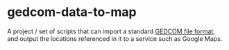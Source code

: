 gedcom-data-to-map
==================
A project / set of scripts that can import a standard [GEDCOM file format](http://en.wikipedia.org/wiki/GEDCOM), and output the locations referenced in it to a service such as Google Maps.
